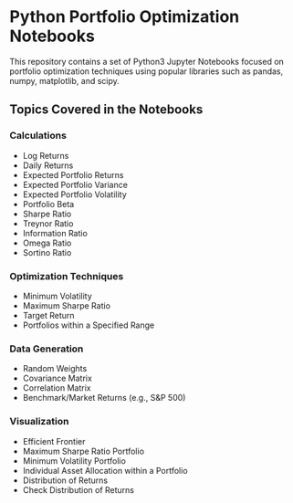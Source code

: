 # Python Portfolio Optimization Notebooks

This repository contains a set of Python3 Jupyter Notebooks focused on portfolio optimization techniques using popular libraries such as pandas, numpy, matplotlib, and scipy.

## Topics Covered in the Notebooks

### Calculations
- Log Returns
- Daily Returns
- Expected Portfolio Returns
- Expected Portfolio Variance
- Expected Portfolio Volatility
- Portfolio Beta
- Sharpe Ratio
- Treynor Ratio
- Information Ratio
- Omega Ratio
- Sortino Ratio

### Optimization Techniques
- Minimum Volatility
- Maximum Sharpe Ratio
- Target Return
- Portfolios within a Specified Range

### Data Generation
- Random Weights
- Covariance Matrix
- Correlation Matrix
- Benchmark/Market Returns (e.g., S&P 500)

### Visualization
- Efficient Frontier
- Maximum Sharpe Ratio Portfolio
- Minimum Volatility Portfolio
- Individual Asset Allocation within a Portfolio
- Distribution of Returns
- Check Distribution of Returns
